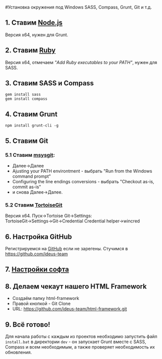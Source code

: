 #Установка окружения под Windows
SASS, Compass, Grunt, Git и т.д.

## 1. Ставим [Node.js](http://nodejs.org/download/)
Версия x64, нужен для Grunt.


## 2. Ставим [Ruby](http://rubyinstaller.org/downloads/)
Версия x64, отмечаем _"Add Ruby executables to your PATH"_, нужен для SASS.


## 3. Ставим SASS и Compass
```
gem install sass
gem install compass
```


## 4. Ставим Grunt
```
npm install grunt-cli -g
```

## 5. Ставим Git
### 5.1 Ставим [msysgit](http://msysgit.github.io/):
 - Далее→Далее
 - Ajusting your PATH environtment - выбрать "Run from the Windows command prompt"
 - Configuring the line endings conversions - выбрать "Checkout as-is, commit as-is"
 - и снова Далее→Далее.


### 5.2 Ставим [TortoiseGit](https://code.google.com/p/tortoisegit/wiki/Download)
Версия x64.
Пуск→Tortoise Git→Settings: 
TortoiseGit→Settings→Git→Credential 
Credential helper→wincred


## 6. Настройка GitHub
Регистрируемся на [GitHub](https://github.com/) если не зарегены. Стучимся в https://github.com/ideus-team


## 7. [Настройки софта](https://github.com/ideus-team/guidelines/blob/master/frontend/settings.md)


## 8. Делаем чекаут нашего HTML Framework
 - Создаём папку html-framework
 - Правой кнопкой - Git Clone
 - URL: https://github.com/ideus-team/html-framework.git


## 9. Всё готово!
Для начала работы с каждым из проектов необходимо запустить файл `install.bat` в директории `dev` - он запускает Grunt вместе с SASS, Compass и всем необходимым, а также проверяет необходимость их обновления.
